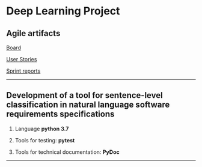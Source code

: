 # Deep Learning Project

## Agile artifacts

[Board](https://github.com/StepanU/deep_learning_project/projects/1)

[User Stories](https://github.com/StepanU/deep_learning_project/issues)

[Sprint reports](https://drive.google.com/drive/folders/1uWPXtNLrJg45RR8LKI2ix-UPr1Nb8qWO?usp=sharing)

***

## Development of a tool for sentence-level classification in natural language software requirements specifications

1. Language 
 **python 3.7**

2. Tools for testing:
 **pytest**
 
3. Tools for technical documentation:
 **PyDoc**

***
